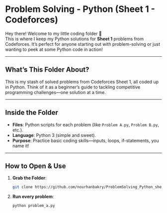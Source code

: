 # Problem Solving - Python (Sheet 1 - Codeforces)

Hey there! Welcome to my little coding folder 📂  
This is where I keep my Python solutions for **Sheet 1** problems from Codeforces. It’s perfect for anyone starting out with problem-solving or just wanting to peek at some Python code in action!

---

## What’s This Folder About?  
This is my stash of solved problems from Codeforces Sheet 1, all coded up in Python. Think of it as a beginner’s guide to tackling competitive programming challenges—one solution at a time.

---

## Inside the Folder  
- **Files**: Python scripts for each problem (like `Problem A.py`, `Problem B.py`, etc.).  
- **Language**: Python 3 (simple and sweet).  
- **Purpose**: Practice basic coding skills—inputs, loops, if-statements, you name it!  

---

## How to Open & Use  
1. **Grab the Folder**:  
   ```bash
   git clone https://github.com/nourhanbakry/ProblemSolving_Python_sheet1.git
1. **Run every problem**:  
   ```bash
   python problem_a.py
